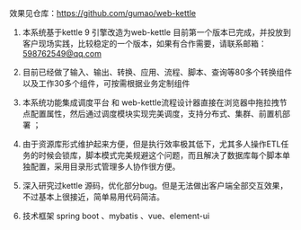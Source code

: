 效果见仓库：https://github.com/gumao/web-kettle

1. 本系统基于kettle 9 引擎改造为web-kettle 目前第一个版本已完成，并投放到客户现场实践，比较稳定的一个版本，如果有合作需要，请联系邮箱：598762549@qq.com

2. 目前已经做了输入、输出、转换、应用、流程、脚本、查询等80多个转换组件以及工作30多个组件，可按需根据业务定制组件

3. 本系统功能集成调度平台 和 web-kettle流程设计器直接在浏览器中拖拉拽节点配置属性，然后通过调度模块实现完美调度，支持分布式、集群、前置机部署 ；

4. 由于资源库形式维护起来方便，但是执行效率极其低下，尤其多人操作ETL任务的时候会锁库，脚本模式完美规避这个问题，而且解决了数据库每个脚本单独配置，采用目录形式管理多人协作很方便。

5. 深入研究过kettle 源码，优化部分bug。但是无法做出客户端全部交互效果，不过基本上很接近，简单易用代码简洁。

6. 技术框架 spring boot 、mybatis 、vue、element-ui
